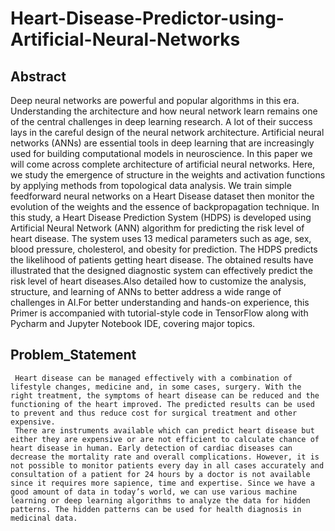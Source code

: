 # Heart-Disease-Predictor-using-Artificial-Neural-Networks

## Abstract

 Deep neural networks are powerful and popular algorithms in this era. Understanding the architecture and how neural network learn remains one of the central challenges in deep learning research. A lot of their success lays in the careful design of the neural network architecture. Artificial neural networks (ANNs) are essential tools in deep learning that are increasingly used for building computational models in neuroscience. In this paper we will come across complete architecture of artificial neural networks. Here, we study the emergence of structure in the weights and activation functions by applying methods from topological data analysis. We train simple feedforward neural networks on a Heart Disease dataset then monitor the evolution of the weights and the essence of backpropagation technique. In this study, a Heart Disease Prediction System (HDPS) is developed using Artificial Neural Network (ANN) algorithm for predicting the risk level of heart disease. The system uses 13 medical parameters such as age, sex, blood pressure, cholesterol, and obesity for prediction. The HDPS predicts the likelihood of patients getting heart disease. The obtained results have illustrated that the designed diagnostic system can effectively predict the risk level of heart diseases.Also detailed how to customize the analysis, structure, and learning of ANNs to better address a wide range of challenges in AI.For better understanding and hands-on experience, this Primer is accompanied with tutorial-style code in TensorFlow along with Pycharm and Jupyter Notebook IDE, covering major topics.


## Problem_Statement

     Heart disease can be managed effectively with a combination of lifestyle changes, medicine and, in some cases, surgery. With the right treatment, the symptoms of heart disease can be reduced and the functioning of the heart improved. The predicted results can be used to prevent and thus reduce cost for surgical treatment and other expensive.
     There are instruments available which can predict heart disease but either they are expensive or are not efficient to calculate chance of heart disease in human. Early detection of cardiac diseases can decrease the mortality rate and overall complications. However, it is not possible to monitor patients every day in all cases accurately and consultation of a patient for 24 hours by a doctor is not available since it requires more sapience, time and expertise. Since we have a good amount of data in today’s world, we can use various machine learning or deep learning algorithms to analyze the data for hidden patterns. The hidden patterns can be used for health diagnosis in medicinal data.  


